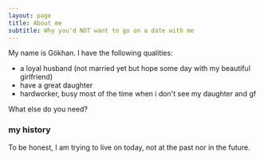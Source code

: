 ```yaml
---
layout: page
title: About me
subtitle: Why you'd NOT want to go on a date with me
---
```


My name is Gökhan. I have the following qualities:

- a loyal husband (not married yet but hope some day with my beautiful girlfriend)
- have a great daughter 
- hardworker, busy most of the time when i don't see my daughter and gf

What else do you need?

### my history

To be honest, I am trying to live on today, not at the past nor in the future. 
